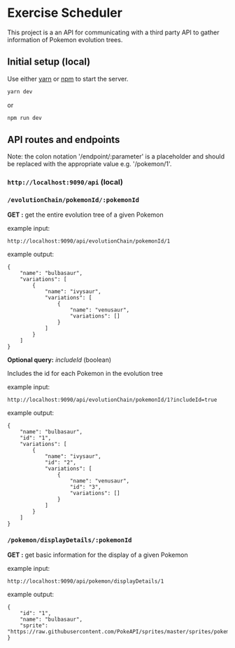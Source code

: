 # Exercise Scheduler

This project is a an API for communicating with a third party API to gather information of Pokemon evolution trees.

## Initial setup (local)

Use either [yarn](https://yarnpkg.com/) or [npm](https://www.npmjs.com/) to start the server.
```bash
yarn dev
```
or
```bash
npm run dev
```

## API routes and endpoints

Note: the colon notation '/endpoint/:parameter' is a placeholder and should be replaced with the appropriate value e.g. '/pokemon/1'.

### `http://localhost:9090/api` (local)

### `/evolutionChain/pokemonId/:pokemonId`

**GET :**  get the entire evolution tree of a given Pokemon

example input:

```
http://localhost:9090/api/evolutionChain/pokemonId/1
```
example output:

```
{
    "name": "bulbasaur",
    "variations": [
        {
            "name": "ivysaur",
            "variations": [
                {
                    "name": "venusaur",
                    "variations": []
                }
            ]
        }
    ]
}
```
**Optional query:** _includeId_ (boolean)

Includes the id for each Pokemon in the evolution tree

example input:

```
http://localhost:9090/api/evolutionChain/pokemonId/1?includeId=true
```
example output:

```
{
    "name": "bulbasaur",
    "id": "1",
    "variations": [
        {
            "name": "ivysaur",
            "id": "2",
            "variations": [
                {
                    "name": "venusaur",
                    "id": "3",
                    "variations": []
                }
            ]
        }
    ]
}
```

### `/pokemon/displayDetails/:pokemonId`

**GET :**  get basic information for the display of a given Pokemon

example input:

```
http://localhost:9090/api/pokemon/displayDetails/1
```
example output:

```
{
    "id": "1",
    "name": "bulbasaur",
    "sprite": "https://raw.githubusercontent.com/PokeAPI/sprites/master/sprites/pokemon/1.png"
}
```